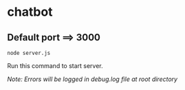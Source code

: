 # chatbot

## Default port ==> 3000


```
node server.js
```
Run this command to start server.

*Note: Errors will be logged in debug.log file at root directory*
